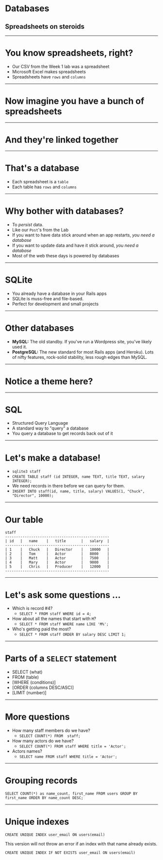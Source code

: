 # Databases
## Spreadsheets on steroids

---

# You know spreadsheets, right?

* Our CSV from the Week 1 lab was a spreadsheet
* Microsoft Excel makes spreadsheets
* Spreadsheets have `rows` and `columns`

---

# Now imagine you have a bunch of spreadsheets

---

# And they're linked together

---

# That's a database

* Each spreadsheet is a `table`
* Each table has `rows` and `columns`

---

# Why bother with databases?

* To _persist_ data.
* Like our `Post`'s from the Lab
* If you want to have data stick around when an app restarts, _you need a database_
* If you want to update data and have it stick around, _you need a database_
* Most of the web these days is powered by databases

---

# SQLite

* You already have a database in your Rails apps
* SQLite is muss-free and file-based.
* Perfect for development and small projects

---

# Other databases

* **MySQL:** The old standby. If you've run a Wordpress site, you've likely used it.
* **PostgreSQL:** The new standard for most Rails apps (and Heroku). Lots of nifty features, rock-solid stability, less rough edges than MySQL.

---

# Notice a theme here?

---

# SQL

* Structured Query Language
* A standard way to "query" a database
* You query a database to get records back out of it

---

# Let's make a database!

* `sqlite3 staff`
* `CREATE TABLE staff (id INTEGER, name TEXT, title TEXT, salary INTEGER);`
* We need records in there before we can query for them.
* `INSERT INTO staff(id, name, title, salary) VALUES(1, "Chuck", "Director", 10000);`

---

 # Our table

 ```
 staff
 ------------------------------------------------
 | id	|	name	|	title		|	salary	|
 ------------------------------------------------
 | 1	|	Chuck	|	Director	|	10000	|
 | 2	|	Tom		|	Actor		|	8000	|
 | 3	|	Matt	|	Actor		|	7500	|
 | 4	|	Mary	|	Actor		|	9000	|
 | 5	|	Chris	|	Producer	|	12000	|
 ------------------------------------------------

 ```

---

# Let's ask some questions ...

* Which is record #4?
	* `SELECT * FROM staff WHERE id = 4;`
* How about all the names that start with `M`?
	* `SELECT * FROM staff WHERE name LIKE 'M%';`
* Who's getting paid the most?
	* `SELECT * FROM staff ORDER BY salary DESC LIMIT 1;`

---

# Parts of a `SELECT` statement

* SELECT (what)
* FROM (table)
* [WHERE (conditions)]
* [ORDER (columns DESC/ASC)]
* [LIMIT (number)]

---

# More questions

* How many staff members do we have?
	* `SELECT COUNT(*) FROM  staff;`
* How many actors do we have?
	* `SELECT COUNT(*) FROM staff WHERE title = 'Actor';`
* Actors names?
	* `SELECT name FROM staff WHERE title = 'Actor';`

---

# Grouping records

`SELECT COUNT(*) as name_count, first_name FROM users GROUP BY first_name ORDER BY name_count DESC;`

---

# Unique indexes

`CREATE UNIQUE INDEX user_email ON users(email)`

This version will not throw an error if an index with that name already exists.

`CREATE UNIQUE INDEX IF NOT EXISTS user_email ON users(email)`
